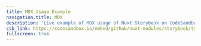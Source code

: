 ```yaml
---
title: MDX Usage Example
navigation.title: MDX
description: 'Live example of MDX usage of Nuxt Storybook on CodeSandbox.'
csb_link: https://codesandbox.io/embed/github/nuxt-modules/storybook/tree/master/examples/mdx?hidenavigation=1&module=%2Fcomponents%2FAwesomeButton.stories.js&theme=dark
fullscreen: true
---
```


<sandbox :src="csb_link"></sandbox>
